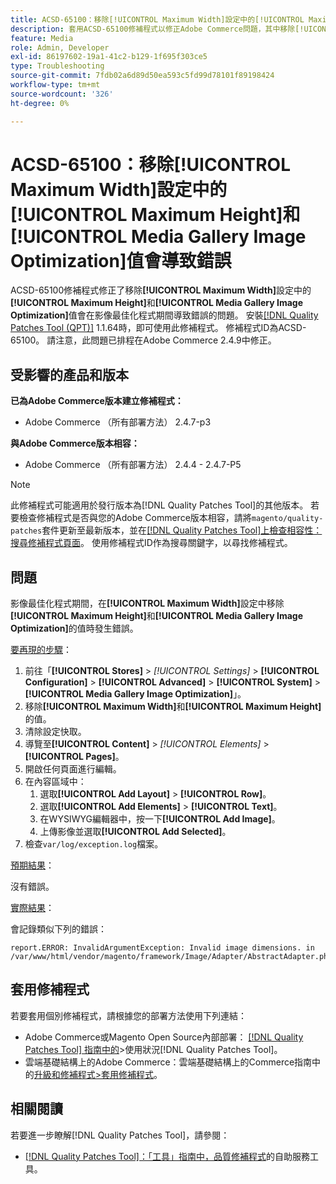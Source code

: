 ```yaml
---
title: ACSD-65100：移除[!UICONTROL Maximum Width]設定中的[!UICONTROL Maximum Height]和[!UICONTROL Media Gallery Image Optimization]值會導致錯誤
description: 套用ACSD-65100修補程式以修正Adobe Commerce問題，其中移除[!UICONTROL Maximum Width]設定中的[!UICONTROL Maximum Height]和[!UICONTROL Media Gallery Image Optimization]值會在影像最佳化程式期間導致錯誤。
feature: Media
role: Admin, Developer
exl-id: 86197602-19a1-41c2-b129-1f695f303ce5
type: Troubleshooting
source-git-commit: 7fdb02a6d89d50ea593c5fd99d78101f89198424
workflow-type: tm+mt
source-wordcount: '326'
ht-degree: 0%

---
```


# ACSD-65100：移除[!UICONTROL Maximum Width]設定中的[!UICONTROL Maximum Height]和[!UICONTROL Media Gallery Image Optimization]值會導致錯誤

ACSD-65100修補程式修正了移除&#x200B;**[!UICONTROL Maximum Width]**&#x200B;設定中的&#x200B;**[!UICONTROL Maximum Height]**&#x200B;和&#x200B;**[!UICONTROL Media Gallery Image Optimization]**&#x200B;值會在影像最佳化程式期間導致錯誤的問題。 安裝[[!DNL Quality Patches Tool (QPT)]](/help/tools/quality-patches-tool/quality-patches-tool-to-self-serve-quality-patches.md) 1.1.64時，即可使用此修補程式。 修補程式ID為ACSD-65100。 請注意，此問題已排程在Adobe Commerce 2.4.9中修正。

## 受影響的產品和版本

**已為Adobe Commerce版本建立修補程式：**

* Adobe Commerce （所有部署方法） 2.4.7-p3

**與Adobe Commerce版本相容：**

* Adobe Commerce （所有部署方法） 2.4.4 - 2.4.7-P5

>[!NOTE]
>
>此修補程式可能適用於發行版本為[!DNL Quality Patches Tool]的其他版本。 若要檢查修補程式是否與您的Adobe Commerce版本相容，請將`magento/quality-patches`套件更新至最新版本，並在[[!DNL Quality Patches Tool]上檢查相容性：搜尋修補程式頁面](https://experienceleague.adobe.com/tools/commerce-quality-patches/index.html)。 使用修補程式ID作為搜尋關鍵字，以尋找修補程式。

## 問題

影像最佳化程式期間，在&#x200B;**[!UICONTROL Maximum Width]**&#x200B;設定中移除&#x200B;**[!UICONTROL Maximum Height]**&#x200B;和&#x200B;**[!UICONTROL Media Gallery Image Optimization]**&#x200B;的值時發生錯誤。

<u>要再現的步驟</u>：

1. 前往「**[!UICONTROL Stores]** > *[!UICONTROL Settings]* > **[!UICONTROL Configuration]** > **[!UICONTROL Advanced]** > **[!UICONTROL System]** > **[!UICONTROL Media Gallery Image Optimization]**」。
1. 移除&#x200B;**[!UICONTROL Maximum Width]**&#x200B;和&#x200B;**[!UICONTROL Maximum Height]**&#x200B;的值。
1. 清除設定快取。
1. 導覽至&#x200B;**[!UICONTROL Content]** > *[!UICONTROL Elements]* > **[!UICONTROL Pages]**。
1. 開啟任何頁面進行編輯。
1. 在內容區域中：
   1. 選取&#x200B;**[!UICONTROL Add Layout]** > **[!UICONTROL Row]**。
   1. 選取&#x200B;**[!UICONTROL Add Elements]** > **[!UICONTROL Text]**。
   1. 在WYSIWYG編輯器中，按一下&#x200B;**[!UICONTROL Add Image]**。
   1. 上傳影像並選取&#x200B;**[!UICONTROL Add Selected]**。
1. 檢查`var/log/exception.log`檔案。

<u>預期結果</u>：

沒有錯誤。

<u>實際結果</u>：

會記錄類似下列的錯誤：

```
report.ERROR: InvalidArgumentException: Invalid image dimensions. in /var/www/html/vendor/magento/framework/Image/Adapter/AbstractAdapter.php:630
```

## 套用修補程式

若要套用個別修補程式，請根據您的部署方法使用下列連結：

* Adobe Commerce或Magento Open Source內部部署： [[!DNL Quality Patches Tool] 指南中的](/help/tools/quality-patches-tool/usage.md)>使用狀況[!DNL Quality Patches Tool]。
* 雲端基礎結構上的Adobe Commerce：雲端基礎結構上的Commerce指南中的[升級和修補程式>套用修補程式](https://experienceleague.adobe.com/docs/commerce-cloud-service/user-guide/develop/upgrade/apply-patches.html)。

## 相關閱讀

若要進一步瞭解[!DNL Quality Patches Tool]，請參閱：

* [[!DNL Quality Patches Tool]：「工具」指南中，品質修補程式](/help/tools/quality-patches-tool/quality-patches-tool-to-self-serve-quality-patches.md)的自助服務工具。
